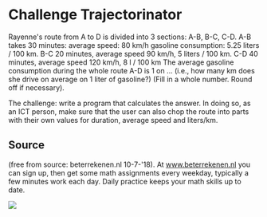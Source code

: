 # Challenge Trajectorinator

Rayenne's route from A to D is divided into 3 sections: A-B, B-C, C-D. A-B takes 30 minutes: average speed: 80 km/h gasoline consumption: 5.25 liters / 100 km. B-C 20 minutes, average speed 90 km/h, 5 liters / 100 km. C-D 40 minutes, average speed 120 km/h, 8 l / 100 km The average gasoline consumption during the whole route A-D is 1 on ... (i.e., how many km does she drive on average on 1 liter of gasoline?) (Fill in a whole number. Round off if necessary).

      

The challenge: write a program that calculates the answer. In doing so, as an ICT person, make sure that the user can also chop the route into parts with their own values for duration, average speed and liters/km.


 
## Source

(free from source: beterrekenen.nl 10-7-'18).
At www.beterrekenen.nl you can sign up, then get some math assignments every weekday, typically a few minutes work each day. Daily practice keeps your math skills up to date.

![](figures/beterrekenen-qr.png)